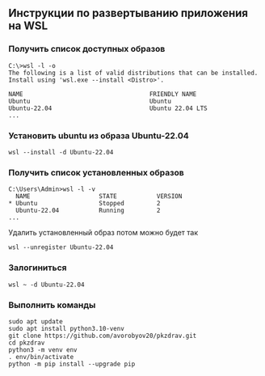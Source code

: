 ## Инструкции по развертыванию приложения на WSL

### Получить список доступных образов
```
C:\>wsl -l -o
The following is a list of valid distributions that can be installed.
Install using 'wsl.exe --install <Distro>'.

NAME                                   FRIENDLY NAME
Ubuntu                                 Ubuntu
Ubuntu-22.04                           Ubuntu 22.04 LTS
...
```
### Установить ubuntu из образа Ubuntu-22.04 
```
wsl --install -d Ubuntu-22.04
```
### Получить список установленных образов
```
C:\Users\Admin>wsl -l -v
  NAME                   STATE           VERSION
* Ubuntu                 Stopped         2
  Ubuntu-22.04           Running         2
...
```
Удалить установленный образ потом можно будет так
```
wsl --unregister Ubuntu-22.04
```
### Залогиниться
```
wsl ~ -d Ubuntu-22.04
```

### Выполнить команды
```
sudo apt update
sudo apt install python3.10-venv
git clone https://github.com/avorobyov20/pkzdrav.git
cd pkzdrav
python3 -m venv env
. env/bin/activate
python -m pip install --upgrade pip
```
